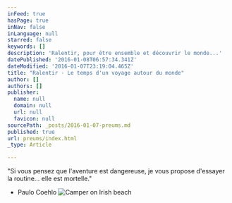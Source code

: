 ```yaml
---
inFeed: true
hasPage: true
inNav: false
inLanguage: null
starred: false
keywords: []
description: 'Ralentir, pour être ensemble et découvrir le monde...'
datePublished: '2016-01-08T06:57:34.341Z'
dateModified: '2016-01-07T23:19:04.465Z'
title: "Ralentir - Le temps d'un voyage autour du monde"
author: []
authors: []
publisher:
  name: null
  domain: null
  url: null
  favicon: null
sourcePath: _posts/2016-01-07-preums.md
published: true
url: preums/index.html
_type: Article

---
```

"Si vous pensez que l'aventure est dangereuse, je vous propose d'essayer la routine... elle est mortelle."

- Paulo Coehlo
![Camper on Irish beach](https://s3-us-west-2.amazonaws.com/the-grid-img/p/5690c9725036d26ba19149b47f7c317b5da4e28a.jpg)